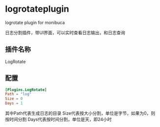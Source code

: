 # logrotateplugin
logrotate plugin for monibuca

日志分割插件，带UI界面，可以实时查看日志输出，和日志查询

## 插件名称

LogRotate

## 配置
```toml
[Plugins.LogRotate]
Path = "log"
Size = 0
Days = 1
```
其中Path代表生成日志的目录
Size代表按大小分割，单位是字节，如果为0，则按时间分割
Days代表按时间分割，单位是天，即24小时